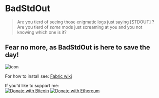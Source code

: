 # BadStdOut

> Are you tierd of seeing those enigmatic logs just saying [STDOUT] ?  
> Are you tierd of *some* mods just screaming at you and you not knowing which one is it?

## Fear no more, as BadStdOut is here to save the day!

![icon](https://raw.githubusercontent.com/Szum123321/badstdout/master/src/main/resources/assets/badstdout/icon.png)

For how to install see: [Fabric wiki](https://fabricmc.net/)


If you'd like to support me:  
[![Donate with Bitcoin](https://en.cryptobadges.io/badge/micro/bc1qwnqrdv5rs36tkfgxmnkw5f7qx4nhsncy5kj69s)](https://en.cryptobadges.io/donate/bc1qwnqrdv5rs36tkfgxmnkw5f7qx4nhsncy5kj69s)
[![Donate with Ethereum](https://en.cryptobadges.io/badge/micro/0xF196c12b0A013d91015c541E63A87BA636851871)](https://en.cryptobadges.io/donate/0xF196c12b0A013d91015c541E63A87BA636851871)
